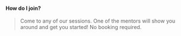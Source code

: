 #### How do I join?
> Come to any of our sessions.
> One of the mentors will show you around and get you started!
> No booking required.
